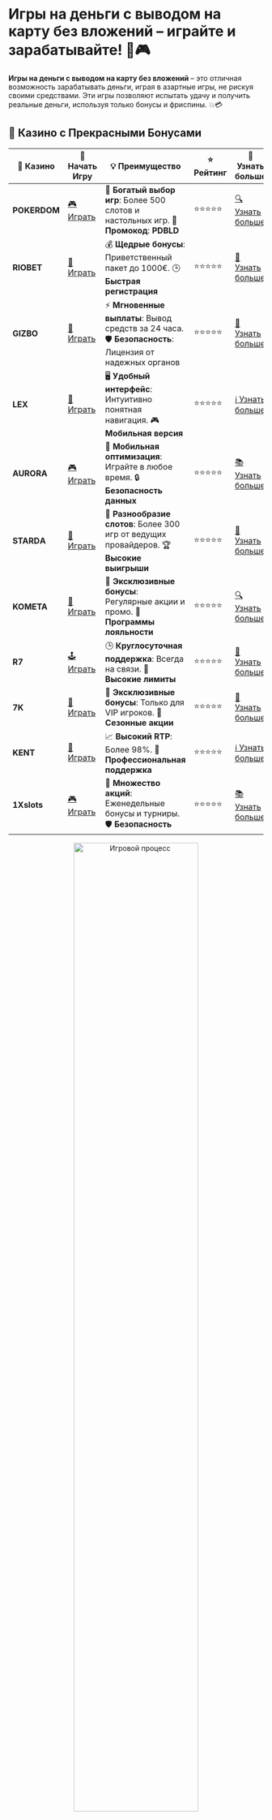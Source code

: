 # Игры на деньги с выводом на карту без вложений – играйте и зарабатывайте! 💸🎮

**Игры на деньги с выводом на карту без вложений** – это отличная возможность зарабатывать деньги, играя в азартные игры, не рискуя своими средствами. Эти игры позволяют испытать удачу и получить реальные деньги, используя только бонусы и фриспины. 💥💳

## 🌟 Казино с Прекрасными Бонусами

| 🎲 **Казино** | 🔗 **Начать Игру** | 💡 **Преимущество** | ⭐ **Рейтинг** | 🔗 **Узнать больше** |
|--------------|---------------------|---------------------|----------------|----------------------|
| **POKERDOM**  | [🎮 Играть](https://brandplay.link/4k77v2yx) | 🎉 **Богатый выбор игр**: Более 500 слотов и настольных игр. 🎁 **Промокод**: **PDBLD** | ⭐⭐⭐⭐⭐ | [🔍 Узнать больше](https://brandplay.link/4k77v2yx) |
| **RIOBET**    | [🎰 Играть](https://brandplay.link/7xBLTPyj) | 💰 **Щедрые бонусы**: Приветственный пакет до 1000€. 🕒 **Быстрая регистрация** | ⭐⭐⭐⭐⭐ | [📖 Узнать больше](https://brandplay.link/7xBLTPyj) |
| **GIZBO**     | [🎲 Играть](https://brandplay.link/bprXw4YV) | ⚡ **Мгновенные выплаты**: Вывод средств за 24 часа. 🛡️ **Безопасность**: Лицензия от надежных органов | ⭐⭐⭐⭐⭐ | [📝 Узнать больше](https://brandplay.link/bprXw4YV) |
| **LEX**       | [🤑 Играть](https://brandplay.link/zW4hdDFV) | 🖥️ **Удобный интерфейс**: Интуитивно понятная навигация. 🎮 **Мобильная версия** | ⭐⭐⭐⭐⭐ | [ℹ️ Узнать больше](https://brandplay.link/zW4hdDFV) |
| **AURORA**    | [🎮 Играть](https://10trafic-stat2.com/click/668546556bcc6313411604bd/6766/13032/subaccount) | 📱 **Мобильная оптимизация**: Играйте в любое время. 🔒 **Безопасность данных** | ⭐⭐⭐⭐⭐ | [📚 Узнать больше](https://10trafic-stat2.com/click/668546556bcc6313411604bd/6766/13032/subaccount) |
| **STARDА**    | [🎯 Играть](https://brandplay.link/fB7xwRFL) | 🎰 **Разнообразие слотов**: Более 300 игр от ведущих провайдеров. 🏆 **Высокие выигрыши** | ⭐⭐⭐⭐⭐ | [🔎 Узнать больше](https://brandplay.link/fB7xwRFL) |
| **KOMETA**    | [🎰 Играть](https://brandplay.link/8ZymQJV8) | 🎁 **Эксклюзивные бонусы**: Регулярные акции и промо. 🔄 **Программы лояльности** | ⭐⭐⭐⭐⭐ | [🔍 Узнать больше](https://brandplay.link/8ZymQJV8) |
| **R7**        | [🕹️ Играть](https://brandplay.link/bMd3Yjsw) | 🕒 **Круглосуточная поддержка**: Всегда на связи. 💸 **Высокие лимиты** | ⭐⭐⭐⭐⭐ | [📖 Узнать больше](https://brandplay.link/bMd3Yjsw) |
| **7K**        | [🎲 Играть](https://brandplay.link/BvQyFShp) | 🌟 **Эксклюзивные бонусы**: Только для VIP игроков. 🎉 **Сезонные акции** | ⭐⭐⭐⭐⭐ | [📝 Узнать больше](https://brandplay.link/BvQyFShp) |
| **KENT**      | [🤑 Играть](https://brandplay.link/Fv2WP3js) | 📈 **Высокий RTP**: Более 98%. 💼 **Профессиональная поддержка** | ⭐⭐⭐⭐⭐ | [ℹ️ Узнать больше](https://brandplay.link/Fv2WP3js) |
| **1Xslots**   | [🎮 Играть](https://brandplay.link/hSB1khtr) | 🎉 **Множество акций**: Еженедельные бонусы и турниры. 🛡️ **Безопасность** | ⭐⭐⭐⭐⭐ | [📚 Узнать больше](https://brandplay.link/hSB1khtr) |

<div align="center"> <img src="https://i.pinimg.com/originals/1d/b3/25/1db325483acbe642c6d4e6fdd73a4988.gif" alt="Игровой процесс" width="70%"> </div>
---

## 🚀 Быстрые Выигрыши и Поддержка

| 🎲 **Казино** | 🔗 **Начать Игру** | 💡 **Преимущество** | ⭐ **Рейтинг** | 🔗 **Узнать больше** |
|--------------|---------------------|---------------------|----------------|----------------------|
| **GAMA**      | [🎯 Играть](https://brandplay.link/j6NMKsDz) | 🔍 **Интуитивный интерфейс**: Легкость использования. 🏅 **Престижные турниры** | ⭐⭐⭐⭐☆ | [🔎 Узнать больше](https://brandplay.link/j6NMKsDz) |
| **ONION**     | [🎰 Играть](https://brandplay.link/zBGRVpQ9) | 🤑 **Низкие ставки**: Идеально для начинающих. 🔄 **Быстрые выводы** | ⭐⭐⭐⭐☆ | [🔍 Узнать больше](https://brandplay.link/zBGRVpQ9) |
| **ЧЕМПИОН**   | [🕹️ Играть](https://temon-gter.cfd/go/lRq?p80412p304504pcc44t17455) | 🏅 **Лояльная программа**: Награды за активность. 🎁 **Ежемесячные бонусы** | ⭐⭐⭐⭐☆ | [📖 Узнать больше](https://temon-gter.cfd/go/lRq?p80412p304504pcc44t17455) |
| **VAVADA**    | [🎲 Играть](https://vavadapartner.pro/?promo=ea5c9275-6854-4505-94fc-95ab18221945-linkb2) | 🚀 **Быстрая регистрация**: Начните играть мгновенно. 🔐 **Безопасные транзакции** | ⭐⭐⭐⭐☆ | [📝 Узнать больше](https://vavadapartner.pro/?promo=ea5c9275-6854-4505-94fc-95ab18221945-linkb2) |
| **FRIENDS**   | [🤑 Играть](https://gofriends.mba/linkb2) | 🤝 **Социальные игры**: Играйте с друзьями. 🌐 **Мультиплатформенность** | ⭐⭐⭐⭐☆ | [ℹ️ Узнать больше](https://gofriends.mba/linkb2) |
| **1WIN**      | [🎮 Играть](https://brandplay.link/smXVpBbG) | 🏆 **Спортивные ставки**: Широкий выбор видов спорта. 💵 **Высокие коэффициенты** | ⭐⭐⭐⭐☆ | [📚 Узнать больше](https://brandplay.link/smXVpBbG) |
| **DRIP**      | [🎯 Играть](https://drp-ircp01.com/c07e6a3db) | 🌐 **Инновационные игры**: Новейшие игровые технологии. 🛡️ **Высокая безопасность** | ⭐⭐⭐⭐☆ | [🔎 Узнать больше](https://drp-ircp01.com/c07e6a3db) |
| **JOYCASINO** | [🎰 Играть](https://rpc30.call2me.pro/?/ru/registration?apkpop=0&partner=p24970p3291217pc98f) | 🎁 **Приятные бонусы**: Ежедневные акции и подарки. 🕹️ **Разнообразие игр** | ⭐⭐⭐⭐☆ | [🔍 Узнать больше](https://rpc30.call2me.pro/?/ru/registration?apkpop=0&partner=p24970p3291217pc98f) |
| **PLAYFORTUNA** | [🎮 Играть](https://fortunapromo.net/alt/playfortuna/registration?0dc4a9362a71feb7e3f165fb8e766f70) | 🎉 **Регулярные акции**: Бонусы, фриспины и многое другое. 🏅 **Турниры** | ⭐⭐⭐⭐☆ | [📚 Узнать больше](https://fortunapromo.net/alt/playfortuna/registration?0dc4a9362a71feb7e3f165fb8e766f70) |
| **SYKAA**     | [🤑 Играть](https://s-two-way.com/?source=linkb2&pid=30697) | 💸 **Доступные ставки**: Идеально для новичков. 🎁 **Щедрые бонусы** | ⭐⭐⭐⭐☆ | [🔍 Узнать больше](https://s-two-way.com/?source=linkb2&pid=30697) |

<div align="center"> <img src="https://i.pinimg.com/originals/1d/b3/25/1db325483acbe642c6d4e6fdd73a4988.gif" alt="Игровой процесс" width="70%"> </div>

![Игры на деньги с выводом на карту](https://i.pinimg.com/originals/a9/29/6e/a9296ea1cf6a7c20a985e593451f0323.png)

## Что такое игры на деньги с выводом на карту без вложений? 🎯

**Игры на деньги с выводом на карту без вложений** предлагают игрокам возможность зарабатывать реальные деньги, играя в различные азартные игры, без необходимости делать депозит. Вместо этого игроки могут воспользоваться бездепозитными бонусами, фриспинами или другими предложениями от онлайн-казино. Все выигрыши можно вывести на банковскую карту! 💳🎉

### Особенности игр с выводом на карту без вложений:

- **Бонусы и фриспины**: Получение бездепозитных бонусов или фриспинов — это ваш шанс сыграть и заработать без инвестиций.
- **Вывод на карту**: Все выигрыши можно вывести на банковскую карту, что упрощает процесс получения средств.
- **Широкий выбор игр**: В таких играх можно встретить слоты, рулетку, покер, и другие популярные казино-игры.
- **Доступность**: Игры доступны на большинстве платформ и казино, не требующих больших вложений для начала.

## Как играть в игры на деньги с выводом на карту без вложений? 🎲

1. **Выберите казино с бездепозитным бонусом**: Найдите платформу, которая предлагает бонусы или фриспины без необходимости внесения депозита.
2. **Регистрация**: Создайте учетную запись в казино. В некоторых случаях потребуется подтвердить свою личность.
3. **Активируйте бонусы**: Получите бездепозитный бонус или фриспины, которые можно использовать для игры в автоматах или других играх.
4. **Играйте и выигрывайте**: Используйте бонусные средства для игры и накопления выигрышей.
5. **Вывод на карту**: Как только вы наберете достаточно средств, вы можете вывести их на свою банковскую карту.

## Преимущества игр на деньги с выводом на карту без вложений 💡

1. **Отсутствие риска**: Вы не тратите собственные деньги, играя на бездепозитных бонусах или фриспинах.
2. **Легкий доступ к выводам**: Все выигрыши можно легко вывести на банковскую карту, что является удобным и быстрым способом получения средств.
3. **Шанс на реальные деньги**: Вы можете заработать настоящие деньги, не рискуя собственными средствами.
4. **Популярность и разнообразие**: Эти игры предлагаются на большинстве популярных платформ и казино.

## Где найти игры на деньги с выводом на карту без вложений? 🌍

Множество онлайн-казино предлагают возможность играть на деньги с выводом на карту без необходимости делать депозит. Вот несколько платформ, где можно найти такие игры:

- **Pokerdom**: Платформа с отличной репутацией и доступом к бездепозитным бонусам.
- **Riobet**: Казино, которое часто предлагает бездепозитные бонусы и возможность вывести деньги на карту.
- **Kometa**: Еще одно онлайн-казино, предоставляющее бонусы за регистрацию, которые можно использовать для игры.
- **7K Casino**: Здесь также можно найти предложения по бездепозитным бонусам и выводить деньги на карту.
- **Kent**: Казино, которое позволяет начать играть без вложений и выводить выигрыши на банковскую карту.

## Советы для игры на деньги с выводом на карту без вложений 🎯

1. **Ищите лучшие бонусы**: На некоторых платформах есть более выгодные бездепозитные предложения, которые увеличат ваши шансы на выигрыш.
2. **Изучайте условия бонусов**: Внимательно читайте условия по бездепозитным бонусам, чтобы не потерять шанс на вывод средств.
3. **Используйте фриспины**: Это отличная возможность увеличить свой баланс без риска.
4. **Играйте в проверенные казино**: Выбирайте только лицензированные и проверенные казино для безопасной игры и вывода средств.

## Заключение 🎉

**Игры на деньги с выводом на карту без вложений** — это уникальная возможность попробовать свои силы в азартных играх, не рискуя собственными средствами. Получайте бонусы, фриспины, выигрывайте и выводите деньги на карту, наслаждаясь безопасной и увлекательной игрой! 💰💳

Начните играть сегодня и получите шанс выиграть реальные деньги без вложений! 🎲🎉
